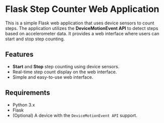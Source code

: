# Flask Step Counter Web Application

This is a simple Flask web application that uses device sensors to count steps. The application utilizes the **DeviceMotionEvent API** to detect steps based on accelerometer data. It provides a web interface where users can start and stop step counting.

## Features

- **Start** and **Stop** step counting using device sensors.
- Real-time step count display on the web interface.
- Simple and easy-to-use web interface.

## Requirements

- Python 3.x
- Flask
- (Optional) A device with the `DeviceMotionEvent API` support.
